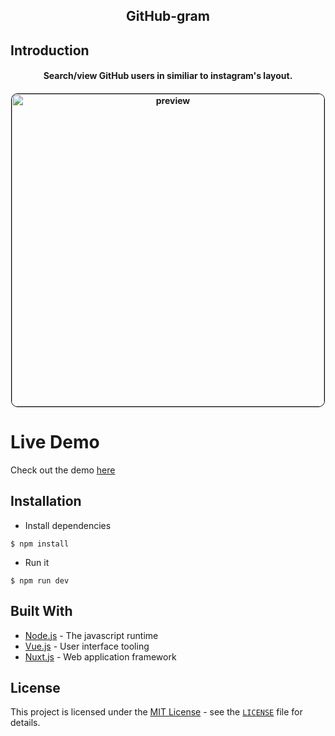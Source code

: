 <div align="center">
<h2>GitHub-gram</h2>

</div>

## Introduction
<div align="center">
<h4>Search/view GitHub users in similiar to instagram's layout.<h4>
<img
height="500px" alt="preview" src="https://i.ibb.co/3p2sDWM/aykutsarac-github-io-github-gram-Galaxy-S5.png" style="border: 1px solid black; border-radius: 10px;">
</div>

# Live Demo

Check out the demo [here](https://aykutsarac.github.io/github-gram/)

## Installation
- Install dependencies
```
$ npm install
```
- Run it
```
$ npm run dev
```

## Built With

* [Node.js](http://www.dropwizard.io/1.0.2/docs/) - The javascript runtime
* [Vue.js](https://vuejs.org/) - User interface tooling
* [Nuxt.js](https://nuxtjs.org/) - Web application framework

## **License**

This project is licensed under the [MIT License](https://opensource.org/licenses/MIT) - see the [`LICENSE`](LICENSE) file for details.
